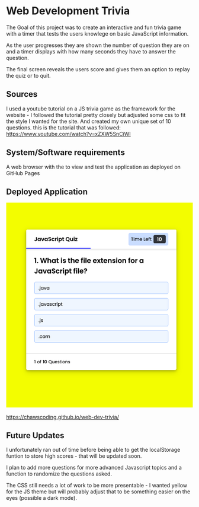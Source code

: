 # Web Development Trivia
The Goal of this project was to create an interactive and fun trivia game with a timer that tests the users knowlege on basic JavaScript information. 

As the user progresses they are shown the number of question they are on and a timer displays with how many seconds they have to answer the question. 

The final screen reveals the users score and gives them an option to replay the quiz or to quit.



## Sources

I used a youtube tutorial on a JS trivia game as the framework for the website - I followed the tutorial pretty closely but adjusted some css to fit the style I wanted for the site. And created my own unique set of 10 questions. this is the tutorial that was followed:
https://www.youtube.com/watch?v=xZXW5SnCiWI



## System/Software requirements

A web browser with the to view and test the application as deployed on GitHub Pages

## Deployed Application

![Getting Started](./assets/Screen%20Shot%202023-05-11%20at%2010.10.07%20PM.png)

https://chawscoding.github.io/web-dev-trivia/

## Future Updates

I unfortunately ran out of time before being able to get the localStorage funtion to store high scores - that will be updated soon.

I plan to add more questions for more advanced Javascript topics and a function to randomize the questions asked. 

The CSS still needs a lot of work to be more presentable - I wanted yellow for the JS theme but will probably adjust that to be something easier on the eyes (possible a dark mode).
